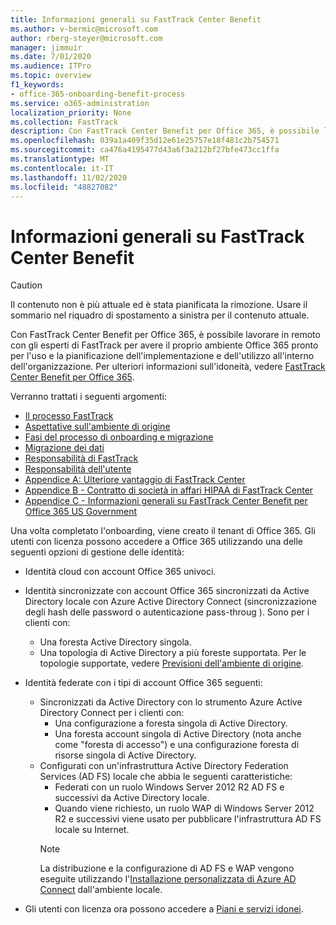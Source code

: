 ```yaml
---
title: Informazioni generali su FastTrack Center Benefit
ms.author: v-bermic@microsoft.com
author: rberg-steyer@microsoft.com
manager: jimmuir
ms.date: 7/01/2020
ms.audience: ITPro
ms.topic: overview
f1_keywords:
- office-365-onboarding-benefit-process
ms.service: o365-administration
localization_priority: None
ms.collection: FastTrack
description: Con FastTrack Center Benefit per Office 365, è possibile lavorare in remoto con gli esperti di FastTrack per avere il proprio ambiente Office 365 pronto per l'uso e la pianificazione dell'implementazione e dell'utilizzo all'interno dell'organizzazione. Per ulteriori informazioni sull'idoneità, vedere FastTrack Center Benefit per Office 365.
ms.openlocfilehash: 039a1a409f35d12e61e25757e18f481c2b754571
ms.sourcegitcommit: ca476a4195477d43a6f3a212bf27bfe473cc1ffa
ms.translationtype: MT
ms.contentlocale: it-IT
ms.lasthandoff: 11/02/2020
ms.locfileid: "48827082"
---
```

# <a name="fasttrack-center-benefit-overview"></a>Informazioni generali su FastTrack Center Benefit

> [!CAUTION]
> Il contenuto non è più attuale ed è stata pianificata la rimozione. Usare il sommario nel riquadro di spostamento a sinistra per il contenuto attuale.

Con FastTrack Center Benefit per Office 365, è possibile lavorare in remoto con gli esperti di FastTrack per avere il proprio ambiente Office 365 pronto per l'uso e la pianificazione dell'implementazione e dell'utilizzo all'interno dell'organizzazione. Per ulteriori informazioni sull'idoneità, vedere [FastTrack Center Benefit per Office 365](O365-fasttrack-benefit-for-office-365.md).
  
Verranno trattati i seguenti argomenti:
- [Il processo FastTrack](O365-fasttrack-process.md) 
- [Aspettative sull'ambiente di origine](O365-source-environment-expectations.md)
- [Fasi del processo di onboarding e migrazione](O365-onboarding-and-migration.md)
- [Migrazione dei dati](O365-data-migration.md)
- [Responsabilità di FastTrack](O365-fasttrack-responsibilities.md)
- [Responsabilità dell'utente](O365-your-responsibilities.md) 
- [Appendice A: Ulteriore vantaggio di FastTrack Center](O365-fasttrack-additional-benefits.md)
- [Appendice B - Contratto di società in affari HIPAA di FastTrack Center](O365-hipaa-business-associate-agreement.md)
- [Appendice C - Informazioni generali su FastTrack Center Benefit per Office 365 US Government](US-Gov-appendix-overview.md)
    
Una volta completato l'onboarding, viene creato il tenant di Office 365. Gli utenti con licenza possono accedere a Office 365 utilizzando una delle seguenti opzioni di gestione delle identità:
- Identità cloud con account Office 365 univoci.
- Identità sincronizzate con account Office 365 sincronizzati da Active Directory locale con Azure Active Directory Connect (sincronizzazione degli hash delle password o autenticazione pass-throug ). Sono per i clienti con:
  - Una foresta Active Directory singola.
  - Una topologia di Active Directory a più foreste supportata. Per le topologie supportate, vedere [Previsioni dell'ambiente di origine](O365-source-environment-expectations.md).
- Identità federate con i tipi di account Office 365 seguenti:
  - Sincronizzati da Active Directory con lo strumento Azure Active Directory Connect per i clienti con:
      - Una configurazione a foresta singola di Active Directory.
      - Una foresta account singola di Active Directory (nota anche come "foresta di accesso") e una configurazione foresta di risorse singola di Active Directory.
  - Configurati con un'infrastruttura Active Directory Federation Services (AD FS) locale che abbia le seguenti caratteristiche:
      - Federati con un ruolo Windows Server 2012 R2 AD FS e successivi da Active Directory locale.
      - Quando viene richiesto, un ruolo WAP di Windows Server 2012 R2 e successivi viene usato per pubblicare l'infrastruttura AD FS locale su Internet.
    > [!NOTE]
    > La distribuzione e la configurazione di AD FS e WAP vengono eseguite utilizzando l'[Installazione personalizzata di Azure AD Connect](https://go.microsoft.com/fwlink/?linkid=844794) dall'ambiente locale. 
  
- Gli utenti con licenza ora possono accedere a [Piani e servizi idonei](M365-eligible-services-and-plans.md).

